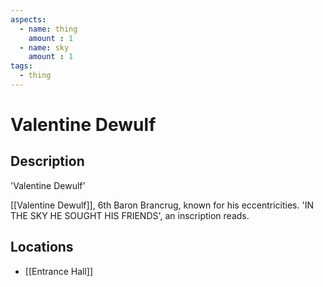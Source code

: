 ```yaml
---
aspects: 
  - name: thing
    amount : 1
  - name: sky
    amount : 1
tags:
  - thing
---
```


# Valentine Dewulf

## Description
'Valentine Dewulf'

[[Valentine Dewulf]], 6th Baron Brancrug, known for his eccentricities. 'IN THE SKY HE SOUGHT HIS FRIENDS', an inscription reads.
## Locations
- [[Entrance Hall]]